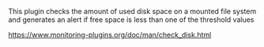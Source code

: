 This plugin checks the amount of used disk space on a mounted file system
and generates an alert if free space is less than one of the threshold values

https://www.monitoring-plugins.org/doc/man/check_disk.html